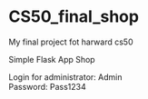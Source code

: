 # CS50_final_shop
My final project fot harward cs50

Simple Flask App Shop 

Login for administrator: Admin  
Password: Pass1234
